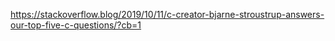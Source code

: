 
https://stackoverflow.blog/2019/10/11/c-creator-bjarne-stroustrup-answers-our-top-five-c-questions/?cb=1


